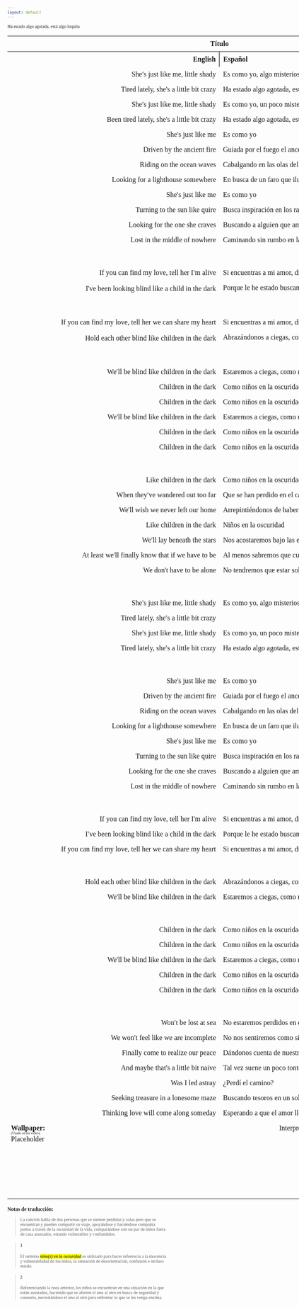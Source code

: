 ```yaml
---
layout: default
---
```

<!-- VARIABLES -->
<script>
    //
    //CANCION
    var cancion = "Tristam - Children in the Dark";
    //
    //WALLPAPER
    var titulo = "Collage hecho por mí";
    var texto = "Aquí";
    var wfuente = "https://files.catbox.moe/899vp6.mp4";
    //
    //PISTAS
    var vocals = "";
    var instrumental = "";
    //
    //VIDEO LOSSELESS
    var videoText = "Catbox"; 
    var videoLink = "";
    //
    //ARTISTA 1
    var artist = "Tristam";
    var tidal = "https://tidal.com/browse/artist/4919619";
    var spotify = "https://open.spotify.com/artist/28Ky95tmlHktB96DBUoB0g";
    var instagram = "https://www.instagram.com/itsmetristam/";
    var twitter = "https://twitter.com/TristamOfficial";
    var soundcloud = "https://soundcloud.com/tristam";
    var website = "https://www.tristam.me/";
    var facebook = "https://www.facebook.com/Theofficialtristam/";
    var youtube = "https://www.youtube.com/c/tristam";
    var reddit  = "https://www.reddit.com/r/Tristam/";
    var discord = "";
    //
    //ARTISTA 2
    var artist2 = "";
    var tidal2 = "";
    var spotify2 = "";
    var instagram2 = "";
    var twitter2 = "";
    var soundcloud2 = "";
    var website2 = "";
    var facebook2 = "";
    var youtube2 = "";
    var discord2 = "";
    //
    //ARTISTA 3
    var artist3 = "";
    var tidal3 = "";
    var spotify3 = "";
    var instagram3 = "";
    var twitter3 = "";
    var soundcloud3 = "";
    var website3 = "";
    var facebook3 = "";
    var youtube3 = "";
    var discord3 = "";
   //
</script>
<!-- ESTILOS -->

<head>
    <style>
        body {
            font-family: "Times New Roman", Times, serif;
            font-size: 62.5%;
            width: 100%;
        }
        table {
            border-collapse: collapse;
            font-size: 1rem;
            width: 120ch;
        }
        th,
        td {
            padding: 8px;
        }
        tr td:first-child {
            text-align: right;
        }
        tr td:nth-child(2) {
            text-align: left;
        }
        .titulo {
            text-align: center;
        }
        .ingles {
            text-align: right;
            width: 50%;
        }
        .espanol {
            text-align: left;
            width: 50%;
        }
        .borde-derecho {
            border-right: 1px solid black;
        }
        .mitad-tamano {
            font-size: 50%;
            display: block;
            margin-top: -2px;
            margin-bottom: 0px;
        }
        .top-align {
            vertical-align: top;
        }
        .align-left {
            text-align: left;
        }
        .mid-align {
            vertical-align: middle;
        }
        .tab {
            display: inline-block;
            margin-left: 1.5rem;
        }
    </style>
</head>
<!-- CUERPO CON LA TABLA -->

<body>
    <table>
        <tr>
            <th colspan="4" class="titulo">Título</th>
        </tr>
        <tr>
            <th colspan="2" class="ingles borde-derecho">English</th>
            <th colspan="2" class="espanol">Español</th>
        </tr>
        <!-- INICIAR AQUI LA LETRA <td colspan="2"> -->
        <tr><td colspan="2">She′s just like me, little shady</td><td colspan="2">Es como yo, algo misteriosa</td></tr><tr><td colspan="2">Tired lately, she's a little bit crazy</td><td colspan="2">Ha estado algo agotada, está algo loquita</td></tr><tr><td colspan="2">She′s just like me, little shady</td><td colspan="2">Es como yo, un poco misteriosa</td></tr><tr><td colspan="2">Been tired lately, she's a little bit crazy</td><td colspan="2">Ha estado algo agotada, está algo loquita</td></tr><tr><td colspan="2">She's just like me</td><td colspan="2">Es como yo</td></tr><tr><td colspan="2">Driven by the ancient fire</td><td colspan="2">Guiada por el fuego el ancestral</td></tr><tr><td colspan="2">Riding on the ocean waves</td><td colspan="2">Cabalgando en las olas del océano</td></tr><tr><td colspan="2">Looking for a lighthouse somewhere</td><td colspan="2">En busca de un faro que ilumine el horizonte</td></tr><tr><td colspan="2">She′s just like me</td><td colspan="2">Es como yo</td></tr><tr><td colspan="2">Turning to the sun like quire</td><td colspan="2">Busca inspiración en los rayos de sol</td></tr><tr><td colspan="2">Looking for the one she craves</td><td colspan="2">Buscando a alguien que amar</td></tr><tr><td colspan="2">Lost in the middle of nowhere</td><td colspan="2">Caminando sin rumbo en la nada</td></tr><tr><td colspan="2">ㅤ</td><td colspan="2">ㅤ</td></tr><tr><td colspan="2">If you can find my love, tell her I′m alive</td><td colspan="2">Si encuentras a mi amor, dile que estoy aquí</td></tr><tr><td colspan="2">I've been looking blind like a child in the dark</td><td colspan="2">Porque le he estado buscando a ciegas, como un niño en la oscuridad<sub><a href="#1"><strong>[1]</strong></a></sub></td></tr><tr><td colspan="2">ㅤ</td><td colspan="2">ㅤ</td></tr><tr><td colspan="2">If you can find my love, tell her we can share my heart</td><td colspan="2">Si encuentras a mi amor, dile que podemos compartir mi corazón</td></tr><tr><td colspan="2">Hold each other blind like children in the dark</td><td colspan="2">Abrazándonos a ciegas, como niños en la oscuridad<sub><a href="#2"><strong>[2]</strong></a></sub></td></tr><tr><td colspan="2">ㅤ</td><td colspan="2">ㅤ</td></tr><tr><td colspan="2">We′ll be blind like children in the dark</td><td colspan="2">Estaremos a ciegas, como niños en la oscuridad</td></tr><tr><td colspan="2">Children in the dark</td><td colspan="2">Como niños en la oscuridad</td></tr><tr><td colspan="2">Children in the dark</td><td colspan="2">Como niños en la oscuridad</td></tr><tr><td colspan="2">We'll be blind like children in the dark</td><td colspan="2">Estaremos a ciegas, como niños en la oscuridad</td></tr><tr><td colspan="2">Children in the dark</td><td colspan="2">Como niños en la oscuridad</td></tr><tr><td colspan="2">Children in the dark</td><td colspan="2">Como niños en la oscuridad</td></tr><tr><td colspan="2">ㅤ</td><td colspan="2">ㅤ</td></tr><tr><td colspan="2">Like children in the dark</td><td colspan="2">Como niños en la oscuridad</td></tr><tr><td colspan="2">When they′ve wandered out too far</td><td colspan="2">Que se han perdido en el camino</td></tr><tr><td colspan="2">We'll wish we never left our home</td><td colspan="2">Arrepintiéndonos de haber dejado nuestro hogar</td></tr><tr><td colspan="2">Like children in the dark</td><td colspan="2">Niños en la oscuridad</td></tr><tr><td colspan="2">We′ll lay beneath the stars</td><td colspan="2">Nos acostaremos bajo las estrellas</td></tr><tr><td colspan="2">At least we'll finally know that if we have to be</td><td colspan="2">Al menos sabremos que cuál sea nuestro destino</td></tr><tr><td colspan="2">We don't have to be alone</td><td colspan="2">No tendremos que estar solos</td></tr><tr><td colspan="2">ㅤ</td><td colspan="2">ㅤ</td></tr><tr><td colspan="2">She′s just like me, little shady</td><td colspan="2">Es como yo, algo misteriosa</td></tr><tr><td colspan="2">Tired lately, she′s a little bit crazy</td><tdcolspan="2">Ha estado algo agotada, está algo loquita</td></tr><tr><td colspan="2">She's just like me, little shady</td><td colspan="2">Es como yo, un poco misteriosa</td></tr><tr><td colspan="2">Tired lately, she′s a little bit crazy</td><td colspan="2">Ha estado algo agotada, está algo loquita</td></tr><tr><td colspan="2">ㅤ</td><td colspan="2"></td></tr><tr><td colspan="2">She's just like me</td><td colspan="2">Es como yo</td></tr><tr><td colspan="2">Driven by the ancient fire</td><td colspan="2">Guiada por el fuego el ancestral</td></tr><tr><td colspan="2">Riding on the ocean waves</td><td colspan="2">Cabalgando en las olas del océano</td></tr><tr><td colspan="2">Looking for a lighthouse somewhere</td><td colspan="2">En busca de un faro que ilumine el horizonte</td></tr><tr><td colspan="2">She′s just like me</td><td colspan="2">Es como yo</td></tr><tr><td colspan="2">Turning to the sun like quire</td><td colspan="2">Busca inspiración en los rayos de sol</td></tr><tr><td colspan="2">Looking for the one she craves</td><td colspan="2">Buscando a alguien que amar</td></tr><tr><td colspan="2">Lost in the middle of nowhere</td><td colspan="2">Caminando sin rumbo en la nada</td></tr><tr><td colspan="2">ㅤ</td><td colspan="2">ㅤ</td></tr><tr><td colspan="2">If you can find my love, tell her I'm alive</td><td colspan="2">Si encuentras a mi amor, dile que estoy aquí</td></tr><tr><td colspan="2">I′ve been looking blind like a child in the dark</td><td colspan="2">Porque le he estado buscando a ciegas, como un niño en la oscuridad</td></tr><tr><td colspan="2">If you can find my love, tell her we can share my heart</td><td colspan="2">Si encuentras a mi amor, dile que podemos compartir mi corazón</td></tr><tr><td colspan="2">ㅤ</td><td colspan="2">ㅤ</td></tr><tr><td colspan="2">Hold each other blind like children in the dark</td><td colspan="2">Abrazándonos a ciegas, como niños en la oscuridad</td></tr><tr><td colspan="2">We'll be blind like children in the dark</td><td colspan="2">Estaremos a ciegas, como niños en la oscuridad</td></tr><tr><td colspan="2">ㅤ</td><td colspan="2">ㅤ</td></tr><tr><td colspan="2">Children in the dark</td><td colspan="2">Como niños en la oscuridad</td></tr><tr><td colspan="2">Children in the dark</td><td colspan="2">Como niños en la oscuridad</td></tr><tr><td colspan="2">We'll be blind like children in the dark</td><td colspan="2">Estaremos a ciegas, como niños en la oscuridad</td></tr><tr><td colspan="2">Children in the dark</td><td colspan="2">Como niños en la oscuridad</td></tr><tr><td colspan="2">Children in the dark</td><td colspan="2">Como niños en la oscuridad</td></tr><tr><td colspan="2">ㅤ</td><td colspan="2">ㅤ</td></tr><tr><td colspan="2">Won′t be lost at sea</td><td colspan="2">No estaremos perdidos en el mar</td></tr><tr><td colspan="2">We won′t feel like we are incomplete</td><td colspan="2">No nos sentiremos como si estuviésemos incompletos</td></tr><tr><td colspan="2">Finally come to realize our peace</td><td colspan="2">Dándonos cuenta de nuestra paz finalmente</td></tr><tr><td colspan="2">And maybe that's a little bit naive</td><td colspan="2">Tal vez suene un poco tonto</td></tr><tr><td colspan="2">Was I led astray</td><td colspan="2">¿Perdí el camino?</td></tr><tr><td colspan="2">Seeking treasure in a lonesome maze</td><td colspan="2">Buscando tesoros en un solitario laberinto</td></tr><tr><td colspan="2">Thinking love will come along someday</td><td colspan="2">Esperando a que el amor llegue algún día</td></tr>
        <!-- FINAL DE LA LETRA <td colspan="2"> -->
        <tr>
            <td class="top-align align-left" style="text-align: left;"><span id="spanWallpaper"><b>Wallpaper:</b><span class="mitad-tamano">(Usado
                        en mi
                        video)</span><span id="FuenteW1">Placeholder</span></span>
            </td>
            <td class="top-align" style="text-align: left;"><span id="UrlsArtista1"></span></td>
            <td class="top-align" style="text-align: right;">Interpretación por: <b>Argel H</b><br>Redes:<br><a
                    href="https://linktr.ee/iamargelh" target="_blank">linktr.ee/iamargelh</a></td>
            <td class="top-align align-left"><img src="https://i.imgur.com/RQLfOkU.gif" width="80ch"><br><img src="https://i.imgur.com/itGKYxj.png" width="80ch" style="box-shadow: inset 0 0 0 1000px rgb(0, 0, 0);"></td>
        </tr>
    </table>
    <!-- INFIERNO DE LOS SCIRPT -->
    <script>
        var tituloc = document.querySelector(".titulo");
        tituloc.textContent = cancion;
        tituloc.style.textAlign = "center";
        document.title = "(ArgelH-Subs) " + cancion;
        var fuenteW1 = document.getElementById("FuenteW1");
        fuenteW1.innerHTML = titulo + ": ";
        var enlace = document.createElement("a");
        var link = document.querySelector("link[rel~='icon']");
        link = document.createElement("link");
        link.rel = "icon";
        document.head.appendChild(link);
        link.href = "https://i.imgur.com/yDkaBI1.png";
        if (wfuente) {
            enlace.href = wfuente;
            enlace.target = "_blank";
        }
        enlace.textContent = texto;
        enlace.style.fontStyle = "italic";
        fuenteW1.appendChild(enlace);
        if (vocals || instrumental) {
            var spanWallpaper = document.getElementById("spanWallpaper");
            spanWallpaper.appendChild(document.createElement("br"));
            var audiosSpan = document.createElement("span");
            audiosSpan.innerHTML = "<strong>Audios:</strong>";
            spanWallpaper.parentNode.insertBefore(audiosSpan, spanWallpaper.nextSibling);
            var extractedText = document.createElement("span");
            extractedText.textContent = "(Extraídos de la canción)";
            extractedText.style.fontSize = "50%";
            extractedText.style.display = "block";
            extractedText.style.marginTop = "-2px";
            extractedText.style.marginBottom = "0px";
            audiosSpan.appendChild(extractedText);
            if (vocals) {
                var vocalsLink = document.createElement("a");
                vocalsLink.href = vocals;
                vocalsLink.target = "_blank";
                vocalsLink.textContent = "Acapella";
                audiosSpan.appendChild(vocalsLink);
                audiosSpan.appendChild(document.createElement("br"));
            }
            if (instrumental) {
                var instrumentalLink = document.createElement("a");
                instrumentalLink.href = instrumental;
                instrumentalLink.target = "_blank";
                instrumentalLink.textContent = "Instrumental";
                audiosSpan.appendChild(instrumentalLink);
            }
        }
    </script>
    <script>
        var celdaUrlsArtista1 = document.getElementById("UrlsArtista1");
        var artistName = document.createElement("strong");
        artistName.textContent = artist + ":";
        celdaUrlsArtista1.appendChild(artistName);
        celdaUrlsArtista1.appendChild(document.createElement("br")); // AÑADE UN SALTO DE LINEA DESPUES DEL ARTISTA
        if (tidal) {
            var enlaceTidal = document.createElement("a");
            enlaceTidal.href = tidal;
            enlaceTidal.target = "_blank";
            enlaceTidal.textContent = "Tidal";
            celdaUrlsArtista1.appendChild(enlaceTidal);
            celdaUrlsArtista1.appendChild(document.createElement("br"));
        }
        if (spotify) {
            var UrlsArtista1potify = document.createElement("a");
            UrlsArtista1potify.href = spotify;
            UrlsArtista1potify.target = "_blank";
            UrlsArtista1potify.textContent = "Spotify";
            celdaUrlsArtista1.appendChild(UrlsArtista1potify);
            celdaUrlsArtista1.appendChild(document.createElement("br"));
        }
        if (soundcloud) {
            var UrlsArtista1oundCloud = document.createElement("a");
            UrlsArtista1oundCloud.href = soundcloud;
            UrlsArtista1oundCloud.target = "_blank";
            UrlsArtista1oundCloud.textContent = "SoundCloud";
            celdaUrlsArtista1.appendChild(UrlsArtista1oundCloud);
            celdaUrlsArtista1.appendChild(document.createElement("br"));
        }
        if (youtube) {
            var enlaceYouTube = document.createElement("a");
            enlaceYouTube.href = youtube;
            enlaceYouTube.target = "_blank";
            enlaceYouTube.textContent = "YouTube";
            celdaUrlsArtista1.appendChild(enlaceYouTube);
            celdaUrlsArtista1.appendChild(document.createElement("br"));
        }
        if (website) {
            var enlaceWebsite = document.createElement("a");
            enlaceWebsite.href = website;
            enlaceWebsite.target = "_blank";
            enlaceWebsite.textContent = "Website";
            celdaUrlsArtista1.appendChild(enlaceWebsite);
            celdaUrlsArtista1.appendChild(document.createElement("br"));
        }
        if (discord) {
            var enlacereddit = document.createElement("a");
            enlacereddit.href = reddit;
            enlacereddit.target = "_blank";
            enlacereddit.textContent = "Reddit";
            celdaUrlsArtista1.appendChild(enlacereddit);
            celdaUrlsArtista1.appendChild(document.createElement("br"));
        }
        if (discord) {
            var enlacediscord = document.createElement("a");
            enlacediscord.href = discord;
            enlacediscord.target = "_blank";
            enlacediscord.textContent = "Discord";
            celdaUrlsArtista1.appendChild(enlacediscord);
            celdaUrlsArtista1.appendChild(document.createElement("br"));
        }
        if (instagram) {
            var enlaceInstagram = document.createElement("a");
            enlaceInstagram.href = instagram;
            enlaceInstagram.target = "_blank";
            enlaceInstagram.textContent = "Instagram";
            celdaUrlsArtista1.appendChild(enlaceInstagram);
            celdaUrlsArtista1.appendChild(document.createElement("br"));
        }
        if (facebook) {
            var enlaceFacebook = document.createElement("a");
            enlaceFacebook.href = facebook;
            enlaceFacebook.target = "_blank";
            enlaceFacebook.textContent = "Facebook";
            celdaUrlsArtista1.appendChild(enlaceFacebook);
            celdaUrlsArtista1.appendChild(document.createElement("br"));
        }
        if (twitter) {
            var enlacetwitter = document.createElement("a");
            enlacetwitter.href = twitter;
            enlacetwitter.target = "_blank";
            enlacetwitter.textContent = "Twitter";
            celdaUrlsArtista1.appendChild(enlacetwitter);
        }
    </script>
    <script>
        if (artist2) {
            var celdaUrlsArtista1 = document.getElementById("UrlsArtista1");
            celdaUrlsArtista1.appendChild(document.createElement("br"));
            celdaUrlsArtista1.appendChild(document.createElement("br"));
            var celdaUrlsArtista2 = document.createElement("span");
            celdaUrlsArtista2.id = "UrlsArtista2";
            celdaUrlsArtista1.parentNode.insertBefore(celdaUrlsArtista2, celdaUrlsArtista1.nextSibling);
            var artistName2 = document.createElement("strong");
            artistName2.textContent = artist2 + ":";
            celdaUrlsArtista2.appendChild(artistName2);
            celdaUrlsArtista2.appendChild(document.createElement("br"));
            if (tidal2) {
                var enlaceTidal = document.createElement("a");
                enlaceTidal.href = tidal2;
                enlaceTidal.target = "_blank";
                enlaceTidal.textContent = "Tidal";
                celdaUrlsArtista2.appendChild(enlaceTidal);
                celdaUrlsArtista2.appendChild(document.createElement("br"));
            }
            if (spotify2) {
                var UrlsArtista1potify = document.createElement("a");
                UrlsArtista1potify.href = spotify2;
                UrlsArtista1potify.target = "_blank";
                UrlsArtista1potify.textContent = "Spotify";
                celdaUrlsArtista2.appendChild(UrlsArtista1potify);
                celdaUrlsArtista2.appendChild(document.createElement("br"));
            }
            if (soundcloud2) {
                var UrlsArtista1oundCloud = document.createElement("a");
                UrlsArtista1oundCloud.href = soundcloud2;
                UrlsArtista1oundCloud.target = "_blank";
                UrlsArtista1oundCloud.textContent = "SoundCloud";
                celdaUrlsArtista2.appendChild(UrlsArtista1oundCloud);
                celdaUrlsArtista2.appendChild(document.createElement("br"));
            }
            if (youtube2) {
                var enlaceYouTube = document.createElement("a");
                enlaceYouTube.href = youtube2;
                enlaceYouTube.target = "_blank";
                enlaceYouTube.textContent = "YouTube";
                celdaUrlsArtista2.appendChild(enlaceYouTube);
                celdaUrlsArtista2.appendChild(document.createElement("br"));
            }
            if (website2) {
                var enlaceWebsite = document.createElement("a");
                enlaceWebsite.href = website;
                enlaceWebsite.target = "_blank";
                enlaceWebsite.textContent = "Website";
                celdaUrlsArtista2.appendChild(enlaceWebsite);
                celdaUrlsArtista2.appendChild(document.createElement("br"));
            }
            if (discord2) {
                var enlacediscord = document.createElement("a");
                enlacediscord.href = discord2;
                enlacediscord.target = "_blank";
                enlacediscord.textContent = "Discord";
                celdaUrlsArtista2.appendChild(enlacediscord);
                celdaUrlsArtista2.appendChild(document.createElement("br"));
            }
            if (instagram) {
                var enlaceInstagram = document.createElement("a");
                enlaceInstagram.href = instagram;
                enlaceInstagram.target = "_blank";
                enlaceInstagram.textContent = "Instagram";
                celdaUrlsArtista2.appendChild(enlaceInstagram);
                celdaUrlsArtista2.appendChild(document.createElement("br"));
            }
            if (facebook2) {
                var enlaceFacebook = document.createElement("a");
                enlaceFacebook.href = facebook2;
                enlaceFacebook.target = "_blank";
                enlaceFacebook.textContent = "Facebook";
                celdaUrlsArtista2.appendChild(enlaceFacebook);
                celdaUrlsArtista2.appendChild(document.createElement("br"));
            }
            if (twitter2) {
                var enlacetwitter = document.createElement("a");
                enlacetwitter.href = twitter2;
                enlacetwitter.target = "_blank";
                enlacetwitter.textContent = "Twitter";
                celdaUrlsArtista2.appendChild(enlacetwitter);
            }
        }
    </script>
    <script>
        if (artist3) {
            var celdaUrlsArtista2 = document.getElementById("UrlsArtista2");
            celdaUrlsArtista2.appendChild(document.createElement("br"));
            celdaUrlsArtista2.appendChild(document.createElement("br"));
            var celdaUrlsArtista3 = document.createElement("span");
            celdaUrlsArtista3.id = "UrlsArtista3";
            celdaUrlsArtista2.parentNode.insertBefore(celdaUrlsArtista3, celdaUrlsArtista2.nextSibling);
            var artistName3 = document.createElement("strong");
            artistName3.textContent = artist3 + ":";
            celdaUrlsArtista3.appendChild(artistName3);
            celdaUrlsArtista3.appendChild(document.createElement("br"));
            if (tidal3) {
                var enlaceTidal = document.createElement("a");
                enlaceTidal.href = tidal3;
                enlaceTidal.target = "_blank";
                enlaceTidal.textContent = "Tidal";
                celdaUrlsArtista3.appendChild(enlaceTidal);
                celdaUrlsArtista3.appendChild(document.createElement("br"));
            }
            if (spotify3) {
                var UrlsArtista1potify = document.createElement("a");
                UrlsArtista1potify.href = spotify3;
                UrlsArtista1potify.target = "_blank";
                UrlsArtista1potify.textContent = "Spotify";
                celdaUrlsArtista3.appendChild(UrlsArtista1potify);
                celdaUrlsArtista3.appendChild(document.createElement("br"));
            }
            if (soundcloud3) {
                var UrlsArtista1oundCloud = document.createElement("a");
                UrlsArtista1oundCloud.href = soundcloud;
                UrlsArtista1oundCloud.target = "_blank";
                UrlsArtista1oundCloud.textContent = "SoundCloud";
                celdaUrlsArtista3.appendChild(UrlsArtista1oundCloud);
                celdaUrlsArtista3.appendChild(document.createElement("br"));
            }
            if (youtube) {
                var enlaceYouTube = document.createElement("a");
                enlaceYouTube.href = youtube;
                enlaceYouTube.target = "_blank";
                enlaceYouTube.textContent = "YouTube";
                celdaUrlsArtista3.appendChild(enlaceYouTube);
                celdaUrlsArtista3.appendChild(document.createElement("br"));
            }
            if (website3) {
                var enlaceWebsite = document.createElement("a");
                enlaceWebsite.href = website3;
                enlaceWebsite.target = "_blank";
                enlaceWebsite.textContent = "Website";
                celdaUrlsArtista3.appendChild(enlaceWebsite);
                celdaUrlsArtista3.appendChild(document.createElement("br"));
            }
            if (discord3) {
                var enlacediscord = document.createElement("a");
                enlacediscord.href = discord3;
                enlacediscord.target = "_blank";
                enlacediscord.textContent = "Discord";
                celdaUrlsArtista3.appendChild(enlacediscord);
                celdaUrlsArtista3.appendChild(document.createElement("br"));
            }
            if (instagram3) {
                var enlaceInstagram = document.createElement("a");
                enlaceInstagram.href = instagram3;
                enlaceInstagram.target = "_blank";
                enlaceInstagram.textContent = "Instagram";
                celdaUrlsArtista3.appendChild(enlaceInstagram);
                celdaUrlsArtista3.appendChild(document.createElement("br"));
            }
            if (facebook3) {
                var enlaceFacebook = document.createElement("a");
                enlaceFacebook.href = facebook3;
                enlaceFacebook.target = "_blank";
                enlaceFacebook.textContent = "Facebook";
                celdaUrlsArtista3.appendChild(enlaceFacebook);
                celdaUrlsArtista3.appendChild(document.createElement("br"));
            }
            if (twitter3) {
                var enlacetwitter = document.createElement("a");
                enlacetwitter.href = twitter3;
                enlacetwitter.target = "_blank";
                enlacetwitter.textContent = "Twitter";
                celdaUrlsArtista3.appendChild(enlacetwitter);
            }
        }
    </script>
    <script>
        if (videoLink) {
            var audiosSpan = document.querySelector("#spanWallpaper + span");
            if (!audiosSpan) {
                audiosSpan = document.querySelector("#spanWallpaper");
            }
            var br = document.createElement("br");
            audiosSpan.parentNode.insertBefore(br, audiosSpan.nextSibling);
            var videoSpan = document.createElement("span");
            videoSpan.innerHTML = "<strong>Video Con Mejor Calidad:</strong>";
            br.parentNode.insertBefore(videoSpan, br.nextSibling);
            videoSpan.appendChild(document.createElement("br"));
            var videoLinkElement = document.createElement("a");
            videoLinkElement.href = videoLink;
            videoLinkElement.target = "_blank";
            videoLinkElement.textContent = videoText;
            videoSpan.appendChild(videoLinkElement);
        }
    </script>
</body>

### Notas de traducción:
>La canción habla de dos personas que se sienten perdidas y solas pero que se encuentran y pueden compartir su viaje, apoyándose y haciéndose compañía juntos a través de la oscuridad de la vida, comparándose con un par de niños fuera de casa asustados, estando vulnerables y confundidos.

> #### 1
> El termino <mark><em>niño(s) en la oscuridad</em></mark> es utilizado para hacer referencia a la inocencia y vulnerabilidad de los niños, la sensación de desorientación, confusión e incluso miedo.

> #### 2
> Referenciando la nota anterior, los niños se encuentran en una situación en la que están asustados, haciendo que se aferren el uno al otro en busca de seguridad y consuelo, necesitándose el uno al otro para enfrentar lo que se les venga encima.